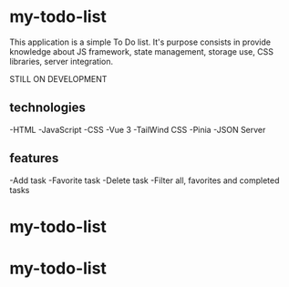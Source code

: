 # my-todo-list

This application is a simple To Do list. It's purpose consists in provide knowledge about JS framework,
state management, storage use, CSS libraries, server integration.

STILL ON DEVELOPMENT

## technologies

-HTML
-JavaScript
-CSS
-Vue 3
-TailWind CSS
-Pinia
-JSON Server

## features

-Add task
-Favorite task
-Delete task
-Filter all, favorites and completed tasks

# my-todo-list

# my-todo-list
